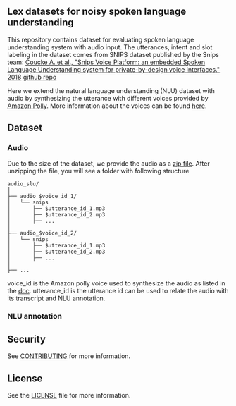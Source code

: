 ## Lex datasets for noisy spoken language understanding 

This repository contains dataset for evaluating spoken language understanding system with audio input. The utterances, intent and slot labeling in the dataset comes from SNIPS dataset published by the Snips team:
[Coucke A. et al., "Snips Voice Platform: an embedded Spoken Language Understanding system for private-by-design voice interfaces." 2018](https://arxiv.org/abs/1805.10190)
[github repo](https://github.com/sonos/nlu-benchmark)

Here we extend the natural language understanding (NLU) dataset with audio by synthesizing the utterance with different voices provided by [Amazon Polly](https://aws.amazon.com/polly/). More information about the voices can be found [here](https://docs.aws.amazon.com/polly/latest/dg/voicelist.html).

## Dataset
### Audio
Due to the size of the dataset, we provide the audio as a [zip file](data/audio_slu.zip). After unzipping the file, you will see a folder with following structure

```
audio_slu/
│
├── audio_$voice_id_1/
│   └── snips
│       ├── $utterance_id_1.mp3
│       ├── $utterance_id_2.mp3
│       ├── ...
│ 
├── audio_$voice_id_2/
│   └── snips
│       ├── $utterance_id_1.mp3
│       ├── $utterance_id_2.mp3
│       ├── ...
│
├── ...
```

voice_id is the Amazon polly voice used to synthesize the audio as listed in the [doc](https://docs.aws.amazon.com/polly/latest/dg/voicelist.html). 
utterance_id is the utterance id can be used to relate the audio with its transcript and NLU annotation.

### NLU annotation

## Security

See [CONTRIBUTING](CONTRIBUTING.md#security-issue-notifications) for more information.

## License

See the [LICENSE](LICENSE) file for more information.
